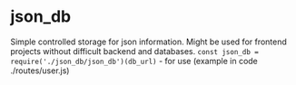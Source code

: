 # json_db
Simple controlled storage for json information. Might be used for frontend projects without difficult backend and databases.
`const json_db = require('./json_db/json_db')(db_url)` - for use (example in code ./routes/user.js)

